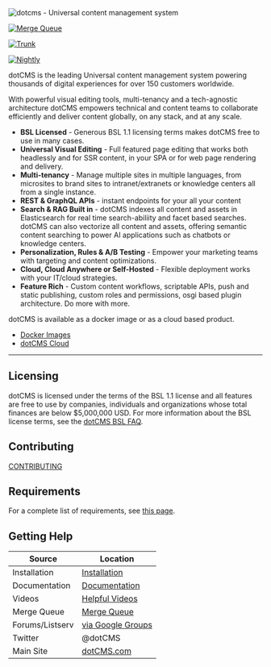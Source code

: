 <img src="https://www2.dotcms.com/dA/99fe3769-d649/256w/dotcms.png" title="dotcms - Universal content management system ">


[![Merge Queue](https://github.com/dotCMS/core/actions/workflows/cicd_2-merge-queue.yml/badge.svg)](https://github.com/dotCMS/core/actions/workflows/cicd_2-merge-queue.yml)

[![Trunk](https://github.com/dotCMS/core/actions/workflows/cicd_3-trunk.yml/badge.svg)](https://github.com/dotCMS/core/actions/workflows/cicd_3-trunk.yml)

[![Nightly](https://github.com/dotCMS/core/actions/workflows/cicd_4-nightly.yml/badge.svg)](https://github.com/dotCMS/core/actions/workflows/cicd_4-nightly.yml)


dotCMS is the leading Universal content management system powering thousands of digital experiences for over 150 customers worldwide.

With powerful visual editing tools, multi-tenancy and a tech-agnostic architecture dotCMS empowers technical and content teams to collaborate efficiently and deliver content globally, on any stack, and at any scale.

- **BSL Licensed** - Generous BSL 1.1 licensing terms makes dotCMS free to use in many cases.
- **Universal Visual Editing** - Full featured page editing that works both headlessly and for SSR content, in your SPA or for web page rendering and delivery.
- **Multi-tenancy** - Manage multiple sites in multiple languages, from microsites to brand sites to intranet/extranets or knowledge centers all from a single instance.
- **REST & GraphQL APIs** - instant endpoints for your all your content
- **Search & RAG Built in** - dotCMS indexes all content and assets in Elasticsearch for real time search-abiliity and facet based searches.  dotCMS can also vectorize all content and assets, offering semantic content searching to power AI applications such as chatbots or knowledge centers.
- **Personalization, Rules & A/B Testing** - Empower your marketing teams with targeting and content optimizations.
- **Cloud, Cloud Anywhere or Self-Hosted** - Flexible deployment works with your IT/cloud strategies. 
- **Feature Rich** - Custom content workflows, scriptable APIs, push and static publishing, custom roles and permissions, osgi based plugin architecture.  Do more with more.


dotCMS is available as a docker image or as a cloud based product.

-  [Docker Images](https://www.dotcms.com/download)
-  [dotCMS Cloud](https://www.dotcms.com/product/dotcms-cloud)


---

## Licensing

dotCMS is licensed under the terms of the BSL 1.1 license and all features are free to use by companies, individuals and organizations whose total finances are below $5,000,000 USD.  For more information about the BSL license terms, see the [dotCMS BSL FAQ](http://www.dotcms.com/bsl-faq). 

## Contributing

[CONTRIBUTING](/CONTRIBUTING.md)

## Requirements

For a complete list of requirements, see [this page](http://www.dotcms.com/docs/latest/dotcms-technology-requirements).

## Getting Help

| Source          | Location                                                            |
| --------------- | ------------------------------------------------------------------- |
| Installation    | [Installation](https://www.dotcms.com/docs/latest/installation)         |
| Documentation   | [Documentation](https://www.dotcms.com/docs/latest/table-of-contents)   |
| Videos          | [Helpful Videos](http://www.dotcms.com/videos/)                         |
| Merge Queue   | [Merge Queue](https://github.com/dotCMS/core/queue/main)                          |
| Forums/Listserv | [via Google Groups](https://groups.google.com/forum/#!forum/dotCMS) |
| Twitter         | @dotCMS                                                             |
| Main Site       | [dotCMS.com](https://www.dotcms.com/)                                   |
